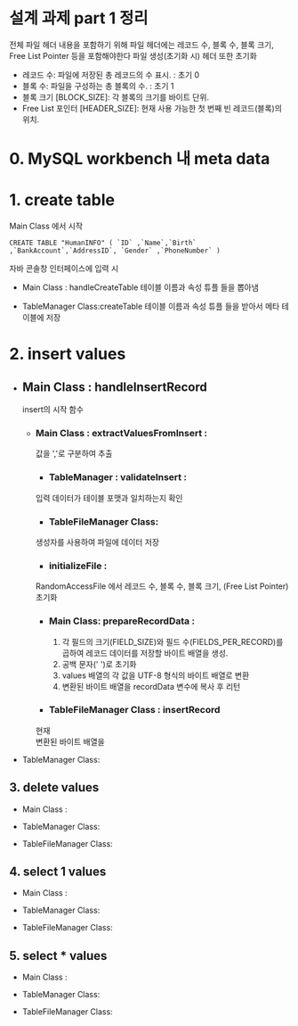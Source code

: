 # 설계 과제 part 1 정리
전체 파일 헤더 내용을 포함하기 위해 파일 헤더에는 레코드 수, 블록 수, 블록 크기, Free List
Pointer 등을 포함해야한다
파일 생성(초기화 시) 헤더 또한 초기화
* 레코드 수: 파일에 저장된 총 레코드의 수 표시. : 초기 0
* 블록 수: 파일을 구성하는 총 블록의 수. : 초기 1
* 블록 크기 [BLOCK_SIZE]: 각 블록의 크기를 바이트 단위. 
* Free List 포인터 [HEADER_SIZE]: 현재 사용 가능한 첫 번째 빈 레코드(블록)의 위치.

# 0. MySQL workbench 내 meta data 

# 1. create table
Main Class 에서 시작
    
    CREATE TABLE "HumanINFO" ( `ID` ,`Name`,`Birth` ,`BankAccount`,`AddressID`, `Gender` ,`PhoneNumber` ) 
자바 콘솔창 인터페이스에 입력 시 

* Main Class : handleCreateTable
  테이블 이름과 속성 튜플 들을 뽑아냄

* TableManager Class:createTable
 테이블 이름과 속성 튜플 들을 받아서 메타 테이블에 저장


# 2. insert values
* ## Main Class : handleInsertRecord 
    insert의 시작 함수
  * ### Main Class : extractValuesFromInsert :
    값을 ','로 구분하여 추출 
  
    * ### TableManager : validateInsert :
    입력 데이터가 테이블 포맷과 일치하는지 확인
    * ### TableFileManager Class: 
    생성자를 사용하여 파일에 데이터 저장 
      * ### initializeFile : 
    RandomAccessFile 에서 레코드 수, 블록 수, 블록 크기, (Free List Pointer) 초기화
      * ### Main Class: prepareRecordData :
        1. 각 필드의 크기(FIELD_SIZE)와 필드 수(FIELDS_PER_RECORD)를 곱하여 레코드 데이터를 저장할 바이트 배열을 생성. 
        2. 공백 문자(' ')로 초기화 
        3. values 배열의 각 값을 UTF-8 형식의 바이트 배열로 변환
        4. 변환된 바이트 배열을 recordData 변수에 복사 후 리턴
        
    * ### TableFileManager Class : insertRecord
    현재  
    변환된 바이트 배열을 

* TableManager Class: 





## 3. delete values
* Main Class : 



* TableManager Class:

* TableFileManager Class:


## 4. select 1 values
* Main Class : 



* TableManager Class:

* TableFileManager Class:


## 5. select * values


* Main Class : 



* TableManager Class:

* TableFileManager Class:

